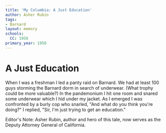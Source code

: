 ```yaml
---
title: 'My Columbia: A Just Education'
author: Asher Rubin
tags:
- Barnard
layout: memory
schools:
  CC: 1958
primary_year: 1958
---
```

# A Just Education

When I was a freshman I led a panty raid on Barnard. We had at least 100 guys storming the Barnard dorm in search of underwear. (What trophy could be more valuable?) In the pandemonium I hit one room and snared some underwear which I hid under my jacket. As I emerged I was confronted by a burly cop who snarled, "And what do you think you're doing?" I replied, "Sir, I'm just trying to get an education."

Editor's Note: Asher Rubin, author and hero of this tale, now serves as the Deputy Attorney General of California.
